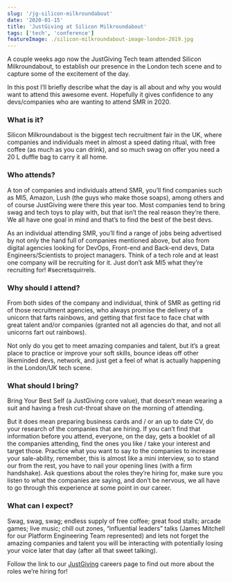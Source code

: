 ```yaml
---
slug: '/jg-silicon-milkroundabout'
date: '2020-01-15'
title: 'JustGiving at Silicon Milkroundabout'
tags: ['tech', 'conference']
featureImage: ./silicon-milkroundabout-image-london-2019.jpg
---
```


A couple weeks ago now the JustGiving Tech team attended Silicon Milkroundabout, to establish our presence in the London tech scene and to capture some of the excitement of the day.

In this post I’ll briefly describe what the day is all about and why you would want to attend this awesome event. Hopefully it gives confidence to any devs/companies who are wanting to attend SMR in 2020.

### What is it?

Silicon Milkroundabout is the biggest tech recruitment fair in the UK, where companies and individuals meet in almost a speed dating ritual, with free coffee (as much as you can drink), and so much swag on offer you need a 20 L duffle bag to carry it all home.

### Who attends?

A ton of companies and individuals attend SMR, you’ll find companies such as MI5, Amazon, Lush (the guys who make those soaps), among others and of course JustGiving were there this year too. Most companies tend to bring swag and tech toys to play with, but that isn’t the real reason they’re there. We all have one goal in mind and that’s to find the best of the best devs.

As an individual attending SMR, you’ll find a range of jobs being advertised by not only the hand full of companies mentioned above, but also from digital agencies looking for DevOps, Front-end and Back-end devs, Data Engineers/Scientists to project managers. Think of a tech role and at least one company will be recruiting for it. Just don’t ask MI5 what they’re recruiting for! \#secretsquirrels.

### Why should I attend?

From both sides of the company and individual, think of SMR as getting rid of those recruitment agencies, who always promise the delivery of a unicorn that farts rainbows, and getting that first face to face chat with great talent and/or companies (granted not all agencies do that, and not all unicorns fart out rainbows).

Not only do you get to meet amazing companies and talent, but it’s a great place to practice or improve your soft skills, bounce ideas off other likeminded devs, network, and just get a feel of what is actually happening in the London/UK tech scene.

### What should I bring?

Bring Your Best Self (a JustGiving core value), that doesn’t mean wearing a suit and having a fresh cut-throat shave on the morning of attending.

But it does mean preparing business cards and / or an up to date CV, do your research of the companies that are hiring. If you can’t find that information before you attend, everyone, on the day, gets a booklet of all the companies attending, find the ones you like / take your interest and target those.
Practice what you want to say to the companies to increase your sale-ability, remember, this is almost like a mini interview, so to stand our from the rest, you have to nail your opening lines (with a firm handshake). Ask questions about the roles they’re hiring for, make sure you listen to what the companies are saying, and don’t be nervous, we all have to go through this experience at some point in our career.

### What can I expect?

Swag, swag, swag; endless supply of free coffee; great food stalls; arcade games; live music; chill out zones, “influential leaders” talks (James Mitchell for our Platform Engineering Team represented) and lets not forget the amazing companies and talent you will be interacting with potentially losing your voice later that day (after all that sweet talking).

Follow the link to our [JustGiving](https://www.justgiving.com/jobs) careers page to find out more about the roles we’re hiring for!
